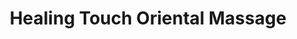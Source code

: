 ---
title: "Healing Touch Oriental Massage"
url: /bethlehem/healing-touch-oriental-massage/
shop: massage
---